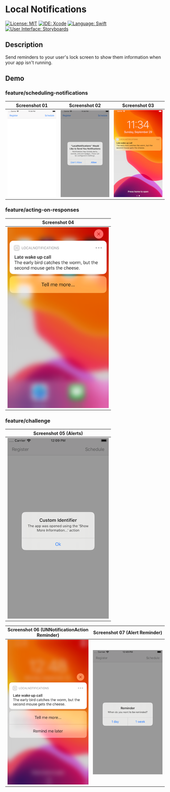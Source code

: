 # Local Notifications
[![License: MIT](https://img.shields.io/badge/License-MIT-yellow.svg)](https://opensource.org/licenses/MIT)
[![IDE: Xcode](https://img.shields.io/badge/IDE-Xcode%2011-blue.svg)](https://developer.apple.com/xcode/)
[![Language: Swift](https://img.shields.io/badge/Language-Swift-red.svg)](https://swift.org/blog/)
[![User Interface: Storyboards](https://img.shields.io/badge/User%20Interface-Storyboards-green)](https://developer.apple.com/xcode/interface-builder/)

## Description
Send reminders to your user's lock screen to show them information when your app isn't running.

## Demo
### feature/scheduling-notifications
| Screenshot 01 | Screenshot 02 | Screenshot 03 |
| ------------- | ------------- | ------------- |
| ![screenshot01.png](.screenshots/screenshot01.png) | ![screenshot02.png](.screenshots/screenshot02.png) | ![screenshot03.png](.screenshots/screenshot03.png) |

### feature/acting-on-responses
| Screenshot 04 |
| ------------- |
| ![screenshot04.png](.screenshots/screenshot04.png) |

### feature/challenge
| Screenshot 05 (Alerts) |
| ------------- |
| ![screenshot05.png](.screenshots/screenshot05.png) |

| Screenshot 06 (UNNotificationAction Reminder) | Screenshot 07 (Alert Reminder) |
| ------------- | ------------- |
| ![screenshot06.png](.screenshots/screenshot06.png) | ![screenshot07.png](.screenshots/screenshot07.png) |